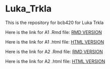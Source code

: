 # Luka_Trkla
This is the repository for bcb420 for Luka Trkla

Here is the link for A1 .Rmd file:
[RMD VERSION](https://github.com/bcb420-2022/Luka_Trkla/blob/main/LukaTrklaAssignment1.Rmd)

Here is the link for A1 .html file:
[HTML VERSION](https://github.com/bcb420-2022/Luka_Trkla/blob/main/LukaTrklaAssignment1.html)


Here is the link for A2 .Rmd file:
[RMD VERSION](https://github.com/bcb420-2022/Luka_Trkla/blob/main/a2_luka_trkla.Rmd)

Here is the link for A2 .html file:
[HTML VERSION](https://github.com/bcb420-2022/Luka_Trkla/blob/main/a2_luka_trkla.html)
